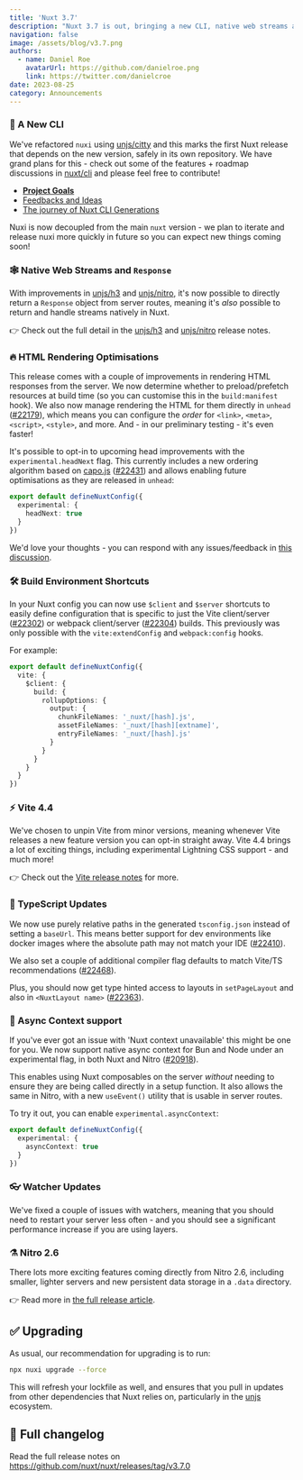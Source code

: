 ```yaml
---
title: 'Nuxt 3.7'
description: "Nuxt 3.7 is out, bringing a new CLI, native web streams and response, rendering optimisations, async context support - and much more."
navigation: false
image: /assets/blog/v3.7.png
authors:
  - name: Daniel Roe
    avatarUrl: https://github.com/danielroe.png
    link: https://twitter.com/danielcroe
date: 2023-08-25
category: Announcements
---
```


### 🐣 A New CLI

We've refactored `nuxi` using [unjs/citty](http://github.com/unjs/citty) and this marks the first Nuxt release that depends on the new version, safely in its own repository. We have grand plans for this - check out some of the features + roadmap discussions in [nuxt/cli](https://github.com/nuxt/cli) and please feel free to contribute!

- <a href="https://github.com/nuxt/cli/discussions/3" target="_blank"><strong>Project Goals</strong></a>
- <a href="https://github.com/nuxt/cli/discussions/4" target="_blank">Feedbacks and Ideas</a>
- <a href="https://github.com/nuxt/cli/discussions/7" target="_blank">The journey of Nuxt CLI Generations</a>

Nuxi is now decoupled from the main `nuxt` version - we plan to iterate and release nuxi more quickly in future so you can expect new things coming soon!

### 🕸️ Native Web Streams and `Response`

With improvements in [unjs/h3](https://github.com/unjs/h3) and [unjs/nitro](https://github.com/unjs/nitro), it's now possible to directly return a `Response` object from server routes, meaning it's _also_ possible to return and handle streams natively in Nuxt.

👉 Check out the full detail in the [unjs/h3](https://github.com/unjs/h3/releases) and [unjs/nitro](https://github.com/unjs/nitro/releases) release notes.

### 🔥 HTML Rendering Optimisations

This release comes with a couple of improvements in rendering HTML responses from the server. We now determine whether to preload/prefetch resources at build time (so you can customise this in the `build:manifest` hook). We also now manage rendering the HTML for them directly in `unhead` ([#22179](https://github.com/nuxt/nuxt/pull/22179)), which means you can configure the _order_ for `<link>`, `<meta>`, `<script>`, `<style>`, and more. And - in our preliminary testing - it's even faster!

It's possible to opt-in to upcoming head improvements with the `experimental.headNext` flag. This currently includes a new ordering algorithm based on [capo.js](https://github.com/rviscomi/capo.js) ([#22431](https://github.com/nuxt/nuxt/pull/22431)) and allows enabling future optimisations as they are released in `unhead`:

```ts
export default defineNuxtConfig({
  experimental: {
    headNext: true
  }
})
```

We'd love your thoughts - you can respond with any issues/feedback in [this discussion](https://github.com/nuxt/nuxt/discussions/22632).

### 🛠️ Build Environment Shortcuts

In your Nuxt config you can now use `$client` and `$server` shortcuts to easily define configuration that is specific to just the Vite client/server ([#22302](https://github.com/nuxt/nuxt/pull/22302)) or webpack client/server ([#22304](https://github.com/nuxt/nuxt/pull/22304)) builds. This previously was only possible with the `vite:extendConfig` and `webpack:config` hooks.

For example:

```ts
export default defineNuxtConfig({
  vite: {
    $client: {
      build: {
        rollupOptions: {
          output: {
            chunkFileNames: '_nuxt/[hash].js',
            assetFileNames: '_nuxt/[hash][extname]',
            entryFileNames: '_nuxt/[hash].js'
          }
        }
      }
    }
  }
})
```

### ⚡️ Vite 4.4

We've chosen to unpin Vite from minor versions, meaning whenever Vite releases a new feature version you can opt-in straight away. Vite 4.4 brings a lot of exciting things, including experimental Lightning CSS support - and much more!

👉 Check out the [Vite release notes](https://github.com/vitejs/vite/blob/main/packages/vite/CHANGELOG.md#440-2023-07-06) for more.

### 💪 TypeScript Updates

We now use purely relative paths in the generated `tsconfig.json` instead of setting a `baseUrl`. This means better support for dev environments like docker images where the absolute path may not match your IDE ([#22410](https://github.com/nuxt/nuxt/pull/22410)).

We also set a couple of additional compiler flag defaults to match Vite/TS recommendations ([#22468](https://github.com/nuxt/nuxt/pull/22468)).

Plus, you should now get type hinted access to layouts in `setPageLayout` and also in `<NuxtLayout name>` ([#22363](https://github.com/nuxt/nuxt/pull/22362)).

### 🦄 Async Context support

If you've ever got an issue with 'Nuxt context unavailable' this might be one for you. We now support  native async context for Bun and Node under an experimental flag, in both Nuxt and Nitro ([#20918](https://github.com/nuxt/nuxt/pull/20918)).

This enables using Nuxt composables on the server _without_ needing to ensure they are being called directly in a setup function. It also allows the same in Nitro, with a new `useEvent()` utility that is usable in server routes.

To try it out, you can enable `experimental.asyncContext`:

```ts
export default defineNuxtConfig({
  experimental: {
    asyncContext: true
  }
})
```

### 👓 Watcher Updates

We've fixed a couple of issues with watchers, meaning that you should need to restart your server less often - and you should see a significant performance increase if you are using layers.

### ⚗️ Nitro 2.6

There lots more exciting features coming directly from Nitro 2.6, including smaller, lighter servers and new persistent data storage in a `.data` directory.

👉 Read more in [the full release article](https://unjs.io/blog/2023-08-25-nitro-2.6).

## ✅ Upgrading

As usual, our recommendation for upgrading is to run:

```sh
npx nuxi upgrade --force
```

This will refresh your lockfile as well, and ensures that you pull in updates from other dependencies that Nuxt relies on, particularly in the [unjs](https://github.com/unjs) ecosystem.


## 📃 Full changelog

Read the full release notes on https://github.com/nuxt/nuxt/releases/tag/v3.7.0
